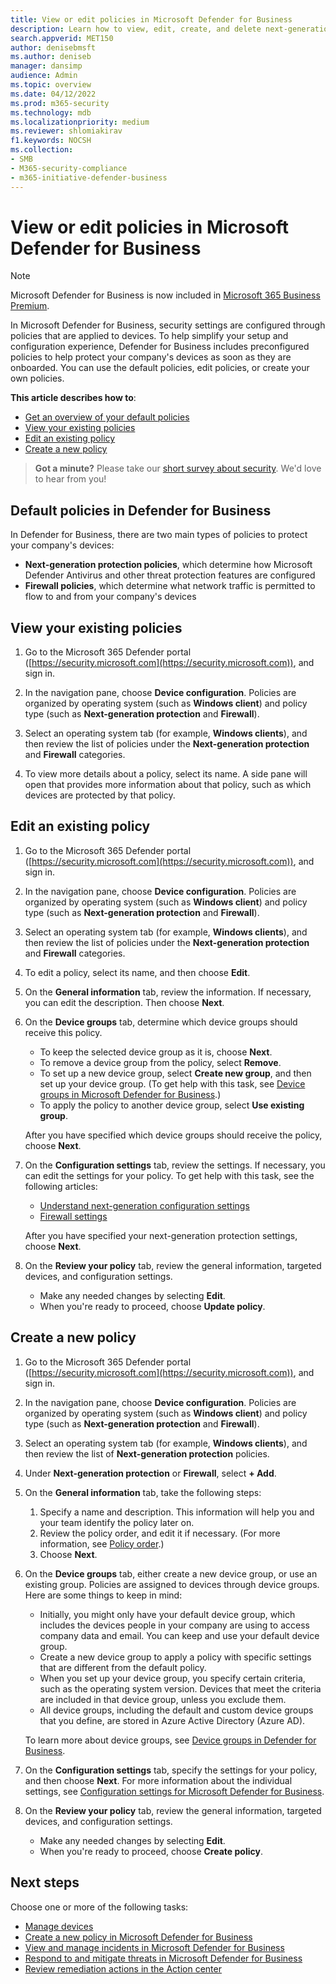 ```yaml
---
title: View or edit policies in Microsoft Defender for Business
description: Learn how to view, edit, create, and delete next-generation protection policies in Microsoft Defender for Business
search.appverid: MET150
author: denisebmsft
ms.author: deniseb
manager: dansimp 
audience: Admin
ms.topic: overview
ms.date: 04/12/2022
ms.prod: m365-security
ms.technology: mdb
ms.localizationpriority: medium
ms.reviewer: shlomiakirav
f1.keywords: NOCSH 
ms.collection: 
- SMB
- M365-security-compliance
- m365-initiative-defender-business
---
```


# View or edit policies in Microsoft Defender for Business

> [!NOTE]
> Microsoft Defender for Business is now included in [Microsoft 365 Business Premium](../../business-premium/index.md). 

In Microsoft Defender for Business, security settings are configured through policies that are applied to devices. To help simplify your setup and configuration experience, Defender for Business includes preconfigured policies to help protect your company's devices as soon as they are onboarded. You can use the default policies, edit policies, or create your own policies.

**This article describes how to**:

- [Get an overview of your default policies](#default-policies-in-defender-for-business)
- [View your existing policies](#view-your-existing-policies)
- [Edit an existing policy](#edit-an-existing-policy)
- [Create a new policy](#create-a-new-policy)

>
> **Got a minute?**
> Please take our <a href="https://microsoft.qualtrics.com/jfe/form/SV_0JPjTPHGEWTQr4y" target="_blank">short survey about security</a>. We'd love to hear from you!
>

## Default policies in Defender for Business

In Defender for Business, there are two main types of policies to protect your company's devices:

- **Next-generation protection policies**, which determine how Microsoft Defender Antivirus and other threat protection features are configured
- **Firewall policies**, which determine what network traffic is permitted to flow to and from your company's devices


## View your existing policies

1. Go to the Microsoft 365 Defender portal ([https://security.microsoft.com](https://security.microsoft.com)), and sign in. 

2. In the navigation pane, choose **Device configuration**. Policies are organized by operating system (such as **Windows client**) and policy type (such as **Next-generation protection** and **Firewall**). 

3. Select an operating system tab (for example, **Windows clients**), and then review the list of policies under the **Next-generation protection** and **Firewall** categories. 

4. To view more details about a policy, select its name. A side pane will open that provides more information about that policy, such as which devices are protected by that policy.

## Edit an existing policy

1. Go to the Microsoft 365 Defender portal ([https://security.microsoft.com](https://security.microsoft.com)), and sign in. 

2. In the navigation pane, choose **Device configuration**. Policies are organized by operating system (such as **Windows client**) and policy type (such as **Next-generation protection** and **Firewall**). 

3. Select an operating system tab (for example, **Windows clients**), and then review the list of policies under the **Next-generation protection** and **Firewall** categories. 

4. To edit a policy, select its name, and then choose **Edit**.

5. On the **General information** tab, review the information. If necessary, you can edit the description. Then choose **Next**.

6. On the **Device groups** tab, determine which device groups should receive this policy.  

   - To keep the selected device group as it is, choose **Next**.
   - To remove a device group from the policy, select **Remove**.
   - To set up a new device group, select **Create new group**, and then set up your device group. (To get help with this task, see [Device groups in Microsoft Defender for Business](mdb-create-edit-device-groups.md).)
   - To apply the policy to another device group, select **Use existing group**.

   After you have specified which device groups should receive the policy, choose **Next**.

7. On the **Configuration settings** tab, review the settings. If necessary, you can edit the settings for your policy. To get help with this task, see the following articles: 

   - [Understand next-generation configuration settings](mdb-next-gen-configuration-settings.md)   
   - [Firewall settings](mdb-firewall.md)

   After you have specified your next-generation protection settings, choose **Next**.

8. On the **Review your policy** tab, review the general information, targeted devices, and configuration settings. 

   - Make any needed changes by selecting **Edit**.
   - When you're ready to proceed, choose **Update policy**.

## Create a new policy

1. Go to the Microsoft 365 Defender portal ([https://security.microsoft.com](https://security.microsoft.com)), and sign in. 

2. In the navigation pane, choose **Device configuration**. Policies are organized by operating system (such as **Windows client**) and policy type (such as **Next-generation protection** and **Firewall**). 

3. Select an operating system tab (for example, **Windows clients**), and then review the list of **Next-generation protection** policies. 

4. Under **Next-generation protection** or **Firewall**, select **+ Add**.

5. On the **General information** tab, take the following steps:

   1. Specify a name and description. This information will help you and your team identify the policy later on.
   2. Review the policy order, and edit it if necessary. (For more information, see [Policy order](mdb-policy-order.md).)
   3. Choose **Next**. 

7. On the **Device groups** tab, either create a new device group, or use an existing group. Policies are assigned to devices through device groups. Here are some things to keep in mind:

   - Initially, you might only have your default device group, which includes the devices people in your company are using to access company data and email. You can keep and use your default device group.
   - Create a new device group to apply a policy with specific settings that are different from the default policy. 
   - When you set up your device group, you specify certain criteria, such as the operating system version. Devices that meet the criteria are included in that device group, unless you exclude them. 
   - All device groups, including the default and custom device groups that you define, are stored in Azure Active Directory (Azure AD).

   To learn more about device groups, see [Device groups in Defender for Business](mdb-create-edit-device-groups.md).

8. On the **Configuration settings** tab, specify the settings for your policy, and then choose **Next**. For more information about the individual settings, see [Configuration settings for Microsoft Defender for Business](mdb-next-gen-configuration-settings.md).

9. On the **Review your policy** tab, review the general information, targeted devices, and configuration settings. 

   - Make any needed changes by selecting **Edit**.
   - When you're ready to proceed, choose **Create policy**.


## Next steps

Choose one or more of the following tasks:

- [Manage devices](mdb-manage-devices.md)
- [Create a new policy in Microsoft Defender for Business](mdb-create-new-policy.md)
- [View and manage incidents in Microsoft Defender for Business](mdb-view-manage-incidents.md)
- [Respond to and mitigate threats in Microsoft Defender for Business](mdb-respond-mitigate-threats.md)
- [Review remediation actions in the Action center](mdb-review-remediation-actions.md)